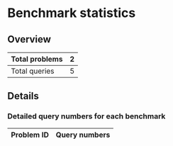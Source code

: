 # Benchmark statistics

## Overview

| Total problems | 2 |
| --- | --- |
| Total queries | 5 |

## Details

### Detailed query numbers for each benchmark

| Problem ID | Query numbers |
| --- | --- |
